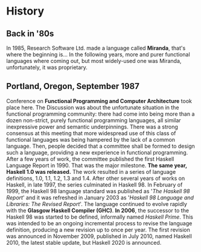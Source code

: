 # History

## Back in '80s

In 1985, Research Software Ltd. made a language called **Miranda**, that's where the beginning is...
In the following years, more and purer functional languages where coming out, but most widely-used one was Miranda, unfortunately, it was proprietary.

## Portland, Oregon, September 1987

Conference on **Functional Programming and Computer Architecture** took place here. The Discussion was about the unfortunate situation in the functional programming community: there
had come into being more than a dozen non-strict, purely
functional programming languages, all similar inexpressive
power and semantic underpinnings. There was a strong consensus at this meeting that more widespread use of this class
of functional languages was being hampered by the lack of
a common language.
Then, people decided that a committee shall be formed to design such a language, providing a new experience in functional programming.
After a few years of work, the committee published the first Haskell Language Report in 1990. That was the major milestone. **The same year, Haskell 1.0 was released.** The work resulted in a series of language definitions, 1.0, 1.1, 1.2, 1.3 and 1.4.
After other several years of works on Haskell, in late 1997, the series culminated in Haskell 98.
In February of 1999, the Haskell 98 language standard was published as '*The Haskell 98 Report*' and it was refreshed in January 2003 as '*Haskell 98 Language and Libraries: The Revised Report*'. The language continued to evolve rapidly with the **Glasgow Haskell Compiler (GHC)**.
**In 2006**, the successor to the Haskell 98 was started to be defined, informally named *Haskell Prime*.
This was intended to be an ongoing incremental process to revise the language definition, producing a new revision up to once per year. The first revision was announced in November 2009, published in July 2010, named Haskell 2010, the latest stable update, but Haskell 2020 is announced.